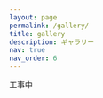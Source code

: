 ```yaml
---
layout: page
permalink: /gallery/
title: gallery
description: ギャラリー
nav: true
nav_order: 6
---
```


工事中
